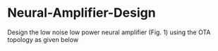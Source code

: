 # Neural-Amplifier-Design
Design the low noise low power neural amplifier (Fig. 1) using the OTA topology as given below
